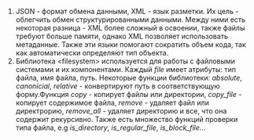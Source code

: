 1. JSON - формат обмена данными, XML - язык разметки. Их цель - облегчить обмен структурированными данными. Между ними есть некоторая разница - XML более сложный в освоении, также 
файлы требуют больше памяти, однако XML позволяет использовать метаданные. Также эти языки помогают сократить объем кода, так как автоматически определяют тип объекта.
2. Библиотека \<filesystem\> используется для работы с файловыми системами и их компонентами. Каждый *file* имеет атрибуты: тип файла, имя файла, путь. Некоторые функции библиотеки: 
*absolute*, *canonicial*, *relative* - конвертируют путь в соответствующую форму.Функция *copy* - копирует файлы или директории, *copy_file* - копирует содержимое файла, *remove* - удаляет
файл или директрорию, *remove_all* - удаляет директорию и все, что она содержит рекурсивно. Также есть множество функций проверки типа файла, e.g *is_directory*, *is_regular_file*,
*is_block_file*...
